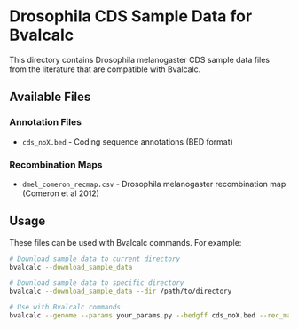 # Drosophila CDS Sample Data for Bvalcalc

This directory contains Drosophila melanogaster CDS sample data files from the literature that are compatible with Bvalcalc.

## Available Files

### Annotation Files

- `cds_noX.bed` - Coding sequence annotations (BED format)

### Recombination Maps

- `dmel_comeron_recmap.csv` - Drosophila melanogaster recombination map (Comeron et al 2012)

## Usage

These files can be used with Bvalcalc commands. For example:

```bash
# Download sample data to current directory
bvalcalc --download_sample_data

# Download sample data to specific directory
bvalcalc --download_sample_data --dir /path/to/directory

# Use with Bvalcalc commands
bvalcalc --genome --params your_params.py --bedgff cds_noX.bed --rec_map dmel_comeron_recmap.csv
```
